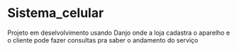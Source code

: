 # Sistema_celular
Projeto em deselvolvimento usando Danjo onde a loja cadastra o aparelho e o cliente pode fazer consultas pra saber o andamento do serviço
